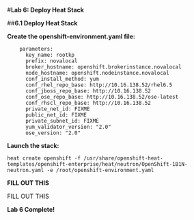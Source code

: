 #**Lab 6: Deploy Heat Stack**

##**6.1 Deploy Heat Stack**

**Create the openshift-environment.yaml file:**

        parameters:
          key_name: rootkp
          prefix: novalocal
          broker_hostname: openshift.brokerinstance.novalocal
          node_hostname: openshift.nodeinstance.novalocal
          conf_install_method: yum
          conf_rhel_repo_base: http://10.16.138.52/rhel6.5
          conf_jboss_repo_base: http://10.16.138.52
          conf_ose_repo_base: http://10.16.138.52/ose-latest
          conf_rhscl_repo_base: http://10.16.138.52
          private_net_id: FIXME
          public_net_id: FIXME
          private_subnet_id: FIXME
          yum_validator_version: "2.0"
          ose_version: "2.0"

**Launch the stack:**

    heat create openshift -f /usr/share/openshift-heat-templates/openshift-enterprise/heat/neutron/OpenShift-1B1N-neutron.yaml -e /root/openshift-environment.yaml








**FILL OUT THIS**

FILL OUT THIS

**Lab 6 Complete!**

<!--BREAK-->
